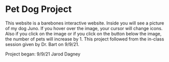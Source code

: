 # Pet Dog Project

This website is a barebones interactive website. Inside you will see a picture of my dog Juno. If you hover over the image, your cursor will change icons. Also if you click on the image or if you click on the button below the image, the number of pets will increase by 1. This project followed from the in-class session given by Dr. Bart on 9/9/21.

Project began: 9/9/21
Jarod Dagney
